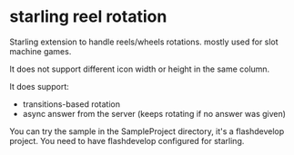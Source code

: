 # starling reel rotation
Starling extension to handle reels/wheels rotations. mostly used for slot machine games.

It does not support different icon width or height in the same column.

It does support:
  - transitions-based rotation
  - async answer from the server (keeps rotating if no answer was given)
  


You can try the sample in the SampleProject directory, it's a flashdevelop project.
You need to have flashdevelop configured for starling.
